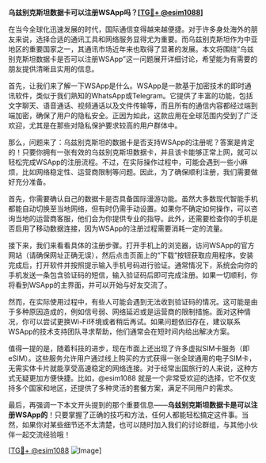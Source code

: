**乌兹别克斯坦数据卡可以注册WSApp吗？[[TG💪+ @esim1088](https://t.me/s/esim1088)]**

在当今全球化迅速发展的时代，国际通信变得越来越便捷。对于许多身处海外的朋友来说，选择合适的通讯工具和网络服务显得尤为重要。而乌兹别克斯坦作为中亚地区的重要国家之一，其通讯市场近年来也取得了显著的发展。本文将围绕“乌兹别克斯坦数据卡是否可以注册WSApp”这一问题展开详细讨论，希望能为有需要的朋友提供清晰且实用的信息。

首先，让我们来了解一下WSApp是什么。WSApp是一款基于加密技术的即时通讯软件，类似于我们熟知的WhatsApp或Telegram。它提供了丰富的功能，包括文字聊天、语音通话、视频通话以及文件传输等，而且所有的通信内容都经过端到端加密，确保了用户的隐私安全。正因为如此，这款应用在全球范围内受到了广泛欢迎，尤其是在那些对隐私保护要求较高的用户群体中。

那么，问题来了：乌兹别克斯坦的数据卡是否支持WSApp的注册呢？答案是肯定的！只要你拥有一张有效的乌兹别克斯坦数据卡，并且该卡能够正常上网，就可以轻松完成WSApp的注册流程。不过，在实际操作过程中，可能会遇到一些小麻烦，比如网络稳定性、运营商限制等问题。因此，为了确保顺利注册，我们需要做好充分准备。

首先，你需要确认自己的数据卡是否具备国际漫游功能。虽然大多数现代智能手机都能自动切换至当地网络，但有时仍需手动设置。如果你不确定如何操作，可以咨询当地的运营商客服，他们会为你提供专业的指导。此外，还需要检查你的手机是否启用了移动数据连接，因为WSApp的注册过程需要消耗一定的流量。

接下来，我们来看看具体的注册步骤。打开手机上的浏览器，访问WSApp的官方网站（请确保网址正确无误），然后点击页面上的“下载”按钮获取应用程序。安装完成后，打开软件并按照提示输入手机号码进行验证。通常情况下，系统会向你的手机发送一条包含验证码的短信，输入验证码后即可完成注册。如果一切顺利，你将看到WSApp的主界面，并可以开始与好友交流了。

然而，在实际使用过程中，有些人可能会遇到无法收到验证码的情况。这可能是由于多种原因造成的，例如信号弱、网络延迟或是运营商的限制措施。面对这种情况，你可以尝试更换Wi-Fi环境或者稍后再试。如果问题依旧存在，建议联系WSApp的技术支持团队寻求帮助，他们通常会在短时间内给出解决方案。

值得一提的是，随着科技的进步，现在市面上还出现了许多虚拟SIM卡服务（即eSIM）。这些服务允许用户通过线上购买的方式获得一张全球通用的电子SIM卡，无需实体卡片就能享受高速稳定的网络连接。对于经常出国旅行的人来说，这种方式无疑更加方便快捷。比如，@esim1088 就是一个非常受欢迎的选择，它不仅支持多个国家和地区，还提供了多种灵活的套餐方案，满足不同用户的需求。

最后，再强调一下本文开头提到的那个重要信息——**乌兹别克斯坦数据卡是可以注册WSApp的**！只要掌握了正确的技巧和方法，任何人都能轻松搞定这件事。当然，如果你对某些细节还不太清楚，也可以随时加入我们的讨论群组，与其他小伙伴一起交流经验哦！

[[TG💪+ @esim1088](https://t.me/s/esim1088) ![Image](https://i.postimg.cc/4NQfJmqS/Snipaste-2025-05-13-00-14-12.png)]